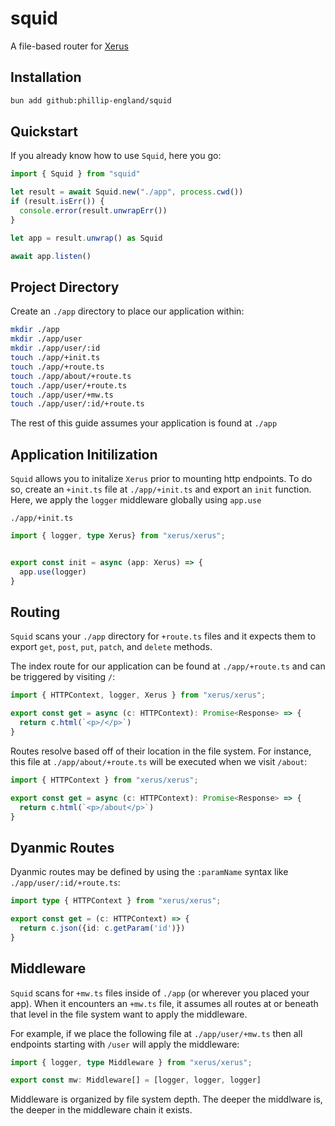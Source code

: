 # squid
A file-based router for [Xerus](https://github.com/Phillip-England/xerus)

## Installation
```bash
bun add github:phillip-england/squid
```

## Quickstart
If you already know how to use `Squid`, here you go:
```ts
import { Squid } from "squid"

let result = await Squid.new("./app", process.cwd())
if (result.isErr()) {
  console.error(result.unwrapErr())
}

let app = result.unwrap() as Squid

await app.listen()
```

## Project Directory
Create an `./app` directory to place our application within:
```bash
mkdir ./app
mkdir ./app/user
mkdir ./app/user/:id
touch ./app/+init.ts
touch ./app/+route.ts
touch ./app/about/+route.ts
touch ./app/user/+route.ts
touch ./app/user/+mw.ts
touch ./app/user/:id/+route.ts
```

The rest of this guide assumes your application is found at `./app`

## Application Initilization
`Squid` allows you to initalize `Xerus` prior to mounting http endpoints. To do so, create an `+init.ts` file at `./app/+init.ts` and export an `init` function. Here, we apply the `logger` middleware globally using `app.use`

`./app/+init.ts`
```ts
import { logger, type Xerus} from "xerus/xerus";


export const init = async (app: Xerus) => {
  app.use(logger)
}
```

## Routing
`Squid` scans your `./app` directory for `+route.ts` files and it expects them to export `get`, `post`, `put`, `patch`, and `delete` methods.

The index route for our application can be found at `./app/+route.ts` and can be triggered by visiting `/`:
```ts
import { HTTPContext, logger, Xerus } from "xerus/xerus";

export const get = async (c: HTTPContext): Promise<Response> => {
  return c.html(`<p>/</p>`)
}
```

Routes resolve based off of their location in the file system. For instance, this file at `./app/about/+route.ts` will be executed when we visit `/about`:
```ts
import { HTTPContext } from "xerus/xerus";

export const get = async (c: HTTPContext): Promise<Response> => {
  return c.html(`<p>/about</p>`)
}
```

## Dyanmic Routes
Dyanmic routes may be defined by using the `:paramName` syntax like `./app/user/:id/+route.ts`:
```ts
import type { HTTPContext } from "xerus/xerus";

export const get = (c: HTTPContext) => {
  return c.json({id: c.getParam('id')})
}
```

## Middleware
`Squid` scans for `+mw.ts` files inside of `./app` (or wherever you placed your app). When it encounters an `+mw.ts` file, it assumes all routes at or beneath that level in the file system want to apply the middleware.

For example, if we place the following file at `./app/user/+mw.ts` then all endpoints starting with `/user` will apply the middleware:
```ts
import { logger, type Middleware } from "xerus/xerus";

export const mw: Middleware[] = [logger, logger, logger]
```

Middleware is organized by file system depth. The deeper the middlware is, the deeper in the middleware chain it exists.


